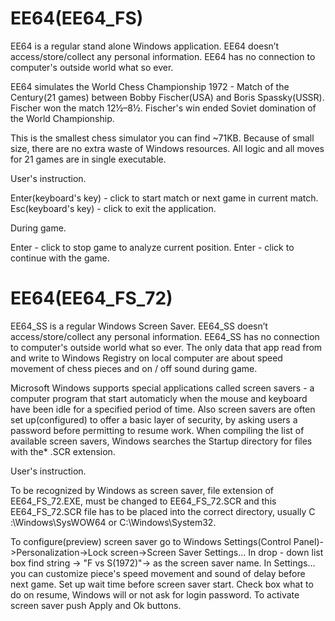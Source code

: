 # EE64(EE64_FS)

EE64 is a regular stand alone Windows application.
EE64 doesn’t access/store/collect any personal information. 
EE64 has no connection to computer's outside world what so ever.

EE64 simulates the World Chess Championship 1972 - Match of the Century(21 games) between Bobby Fischer(USA) and Boris Spassky(USSR).
Fischer won the match 12½–8½.
Fischer's win ended Soviet domination of the World Championship.

This is the smallest chess simulator you can find ~71KB.
Because of small size, there are no extra waste of Windows resources.
All logic and all moves for 21 games are in single executable.

User's instruction.

Enter(keyboard's key) - click to start match or next game in current match.
Esc(keyboard's key) - click to exit the application.

During game.

Enter - click to stop game to analyze current position.
Enter - click to continue with the game.


# EE64(EE64_FS_72)

EE64_SS is a regular Windows Screen Saver.
EE64_SS doesn’t access/store/collect any personal information. 
EE64_SS has no connection to computer's outside world what so ever.
The only data that app read from and write to Windows Registry on local computer are about 
speed movement of chess pieces and on / off sound during game.

Microsoft Windows supports special applications called screen savers - a computer program that start automaticly when the mouse and keyboard have been idle
for a specified period of time.
Also screen savers are often set up(configured) to offer a basic layer of security, by asking users a password before permitting to resume work.
When compiling the list of available screen savers, Windows searches the Startup directory for files with the* .SCR extension.

User's instruction.

To be recognized by Windows as screen saver, file extension of EE64_FS_72.EXE, must be changed to EE64_FS_72.SCR and this EE64_FS_72.SCR file 
has to be placed into the correct directory, usually C :\Windows\SysWOW64 or C:\Windows\System32.

To configure(preview) screen saver go to Windows Settings(Control Panel)->Personalization->Lock screen->Screen Saver Settings...
In drop - down list box find string -> "F vs S(1972)"-> as the screen saver name.
In Settings... you can customize piece's speed movement and sound of delay before next game. 
Set up wait time before screen saver start.
Check box what to do on resume, Windows will or not ask for login password.
To activate screen saver push Apply and Ok buttons.

